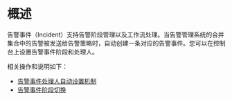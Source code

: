 # 概述

告警事件（Incident）支持告警阶段管理以及工作流处理。当告警管理系统的合并集合中的告警被发送给告警策略时，自动创建一条对应的告警事件。您可以在控制台上设置告警事件阶段和处理人。

相关操作和说明如下：

-   [告警事件处理人自动设置机制](/cn.zh-CN/告警（新版）/告警管理/告警事件管理/告警事件处理人自动设置机制.md)
-   [告警事件阶段切换](/cn.zh-CN/告警（新版）/告警管理/告警事件管理/告警事件阶段切换.md)

